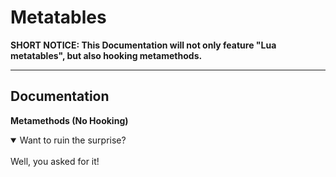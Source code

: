 # Metatables

**SHORT NOTICE: This Documentation will not only feature "Lua metatables", but also hooking metamethods.**

------

## Documentation

**Metamethods (No Hooking)**

<details open>
<summary>Want to ruin the surprise?</summary>
<br>
Well, you asked for it!
</details>
